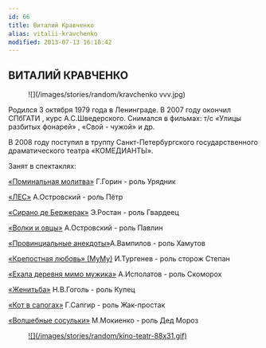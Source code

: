 ```yaml
---
id: 66
title: Виталий Кравченко
alias: vitalii-kravchenko
modified: 2013-07-13 16:18:42
---
```


## ВИТАЛИЙ КРАВЧЕНКО

<figure>
![](/images/stories/random/kravchenko vvv.jpg)
</figure>

Родился 3 октября 1979 года в Ленинграде. В 2007 году окончил СПбГАТИ , курс А.С.Шведерского. Снимался в фильмах: т/с «Улицы разбитых фонарей» , «Свой - чужой» и др.

В 2008 году поступил в труппу Санкт-Петербургского государственного драматического театра «КОМЕДИАНТЫ».

Занят в спектаклях:

[«Поминальная молитва»](97-pominalnaia-molitva.html) Г.Горин - роль Урядник

[«ЛЕС»](91-les.html) А.Островский - роль Пётр

[«Сирано де Бержерак»](60-sirano-de-bergerak.html) Э.Ростан - роль Гвардеец

[«Волки и овцы»](42-volki-i-ovci.html) А.Островский - роль Павлин

[«Провинциальные анекдоты»](71-anekdoti.html)А.Вампилов - роль Хамутов

[«Крепостная любовь» (МуМу)](46-mumu.html) И.Тургенев - роль сторож Степан

[«Ехала деревня мимо мужика»](45-exala-derevna-mimo-mushika.html) А.Исполатов - роль Скоморох

[«Женитьба»](69-genitba.html) Н.В.Гоголь - роль Купец

[«Кот в сапогах»](74-kot-v-sapogah.html) Г.Сапгир - роль Жак-простак

[«Волшебные сосульки»](75-volshebnie-sosulki.html) М.Мокиенко - роль Дед Мороз

<figure><a href="http://www.kino-teatr.ru/teatr/acter/m/ros/235283/bio/">
![](/images/stories/random/kino-teatr-88x31.gif)
</a></figure>

